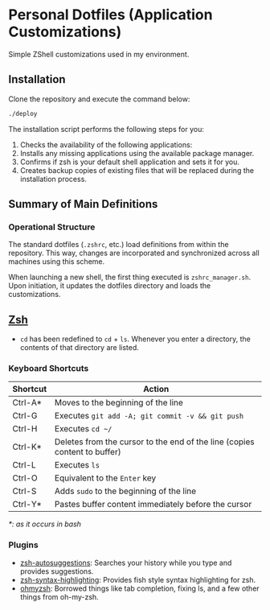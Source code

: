 # Personal Dotfiles (Application Customizations)

Simple ZShell customizations used in my environment.

## Installation

Clone the repository and execute the command below:

```bash
./deploy
```

The installation script performs the following steps for you:

1. Checks the availability of the following applications:
2. Installs any missing applications using the available package manager.
3. Confirms if zsh is your default shell application and sets it for you.
4. Creates backup copies of existing files that will be replaced during the installation process.

## Summary of Main Definitions

### Operational Structure

The standard dotfiles (`.zshrc`, etc.) load definitions from within the repository. This way, changes are incorporated and synchronized across all machines using this scheme.

When launching a new shell, the first thing executed is `zshrc_manager.sh`. Upon initiation, it updates the dotfiles directory and loads the customizations.

## [Zsh](https://en.wikipedia.org/wiki/Z_shell)

* `cd` has been redefined to `cd` + `ls`. Whenever you enter a directory, the contents of that directory are listed.

### Keyboard Shortcuts

| Shortcut | Action                                                                    |
| -------- | ------------------------------------------------------------------------- |
| Ctrl-A*  | Moves to the beginning of the line                                        |
| Ctrl-G   | Executes `git add -A; git commit -v && git push`                          |
| Ctrl-H   | Executes `cd ~/`                                                          |
| Ctrl-K*  | Deletes from the cursor to the end of the line (copies content to buffer) |
| Ctrl-L   | Executes `ls`                                                             |
| Ctrl-O   | Equivalent to the `Enter` key                                             |
| Ctrl-S   | Adds `sudo` to the beginning of the line                                  |
| Ctrl-Y*  | Pastes buffer content immediately before the cursor                       |
_*: as it occurs in bash_

### Plugins

* [zsh-autosuggestions](https://github.com/zsh-users/zsh-autosuggestions): Searches your history while you type and provides suggestions.
* [zsh-syntax-highlighting](https://github.com/zsh-users/zsh-syntax-highlighting/tree/ad522a091429ba180c930f84b2a023b40de4dbcc): Provides fish style syntax highlighting for zsh.
* [ohmyzsh](https://github.com/robbyrussell/oh-my-zsh/tree/291e96dcd034750fbe7473482508c08833b168e3): Borrowed things like tab completion, fixing ls, and a few other things from oh-my-zsh.
